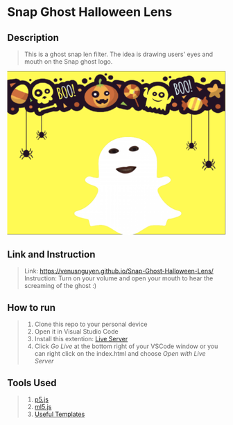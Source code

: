 # Snap Ghost Halloween Lens

## Description

>This is a ghost snap len filter. The idea is drawing users' eyes and mouth on the Snap ghost logo.

<!-- ![Video](assets/Snap-Lens-Vid.mov) -->

![Screenshot of how it looks](assets/Snap-Lens.png)

## Link and Instruction

>Link: https://venusnguyen.github.io/Snap-Ghost-Halloween-Lens/
><br /> 
>Instruction: Turn on your volume and open your mouth to hear the screaming of the ghost :) 


## How to run

>1. Clone this repo to your personal device
>2. Open it in Visual Studio Code
>3. Install this extention: [Live Server](https://marketplace.visualstudio.com/items?itemName=ritwickdey.LiveServer)
>4. Click *Go Live* at the bottom right of your VSCode window or you can right click on the index.html and choose *Open with Live Server*

## Tools Used

>1. [p5.js](https://p5js.org/)
>2. [ml5.js](https://ml5js.org/)
>3. [Useful Templates](https://github.com/Snap-Engineering-Academy-2021/ml5-template)
